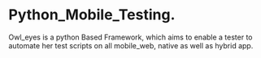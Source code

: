 # Python_Mobile_Testing.

Owl_eyes is a python Based Framework, which aims to enable a tester to automate her test scripts on all mobile_web, native as well as hybrid app.
